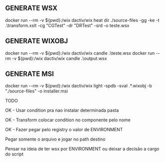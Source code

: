  ## GENERATE WSX

docker run --rm -v ${pwd}:/wix  dactiv/wix heat dir ./source-files -gg -ke -t .\transform.xslt -cg "CGTest" -dr "DRTest" -srd  -o teste.wsx

## GENERATE WIXOBJ
docker run --rm -v ${pwd}:/wix  dactiv/wix candle .\teste.wsx
docker run --rm -v ${pwd}:/wix  dactiv/wix candle .\output.wsx

## GENERATE MSI
docker run --rm -v ${pwd}:/wix  dactiv/wix light -spdb -sval .\*.wixobj -b "./source-files" -o installer.msi




TODO

OK - Usar condition pra nao instalar determinada pasta

OK - Transform colocar condition no componente pelo nome

OK - Fazer pegar pelo registry o valor de ENVIRONMENT

Pegar somente o arquivo e jogar no path destino

Pensar na ideia de ter wsx por ENVIRONMENT ou deixar a decisão a cargo do script